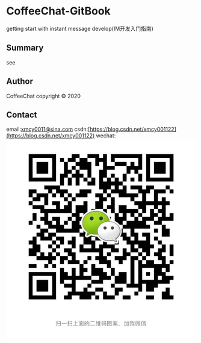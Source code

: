 # CoffeeChat-GitBook
getting start with instant message develop(IM开发入门指南)

## Summary

see []()

## Author

CoffeeChat copyright © 2020

## Contact

email:xmcy0011@sina.com
csdn:[https://blog.csdn.net/xmcy001122](https://blog.csdn.net/xmcy001122)
wechat:
![wechat](./resources/wechat.png)